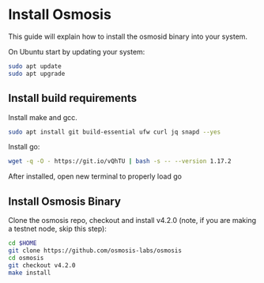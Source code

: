 
# Install Osmosis

This guide will explain how to install the osmosid binary into your system.


On Ubuntu start by updating your system:
```bash
sudo apt update
sudo apt upgrade
```

## Install build requirements

Install make and gcc.
```bash
sudo apt install git build-essential ufw curl jq snapd --yes
```

Install go:

```bash
wget -q -O - https://git.io/vQhTU | bash -s -- --version 1.17.2
```

After installed, open new terminal to properly load go

## Install Osmosis Binary

Clone the osmosis repo, checkout and install v4.2.0 (note, if you are making a testnet node, skip this step):

```bash
cd $HOME
git clone https://github.com/osmosis-labs/osmosis
cd osmosis
git checkout v4.2.0
make install
```
 
